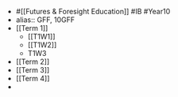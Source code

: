 - #[[Futures & Foresight Education]] #IB #Year10
- alias:: GFF, 10GFF
- [[Term 1]]
	- [[T1W1]]
	- [[T1W2]]
	- T1W3
- [[Term 2]]
- [[Term 3]]
- [[Term 4]]
-